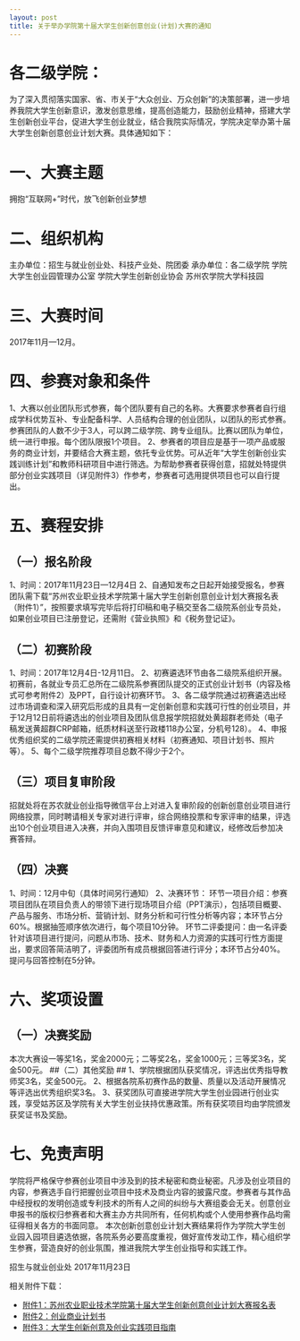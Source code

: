 ```yaml
---
layout: post
title: 关于举办学院第十届大学生创新创意创业(计划)大赛的通知
---
```


# 各二级学院： #

为了深入贯彻落实国家、省、市关于“大众创业、万众创新”的决策部署，进一步培养我院大学生创新意识，激发创意思维，提高创造能力，鼓励创业精神，搭建大学生创新创业平台，促进大学生创业就业，结合我院实际情况，学院决定举办第十届大学生创新创意创业计划大赛。具体通知如下：

# 一、大赛主题 #
拥抱“互联网+”时代，放飞创新创业梦想

# 二、组织机构 #
主办单位：招生与就业创业处、科技产业处、院团委
承办单位：各二级学院
学院大学生创业园管理办公室
学院大学生创新创业协会
苏州农学院大学科技园

# 三、大赛时间 #
2017年11月—12月。

# 四、参赛对象和条件 #
1、大赛以创业团队形式参赛，每个团队要有自己的名称。大赛要求参赛者自行组成学科优势互补、专业配备科学、人员结构合理的创业团队，以团队的形式参赛。参赛团队的人数不少于3人，可以跨二级学院、跨专业组队。比赛以团队为单位，统一进行申报。每个团队限报1个项目。
2、参赛者的项目应是基于一项产品或服务的商业计划，并要结合大赛主题，依托专业优势。可从近年“大学生创新创业实践训练计划”和教师科研项目中进行筛选。为帮助参赛者获得创意，招就处特提供部分创业实践项目（详见附件3）作参考，参赛者可选用提供项目也可以自行提出。

# 五、赛程安排 #
## （一）报名阶段 ##
1、时间：2017年11月23日—12月4日
2、自通知发布之日起开始接受报名，参赛团队需下载“苏州农业职业技术学院第十届大学生创新创意创业计划大赛报名表（附件1）”，按照要求填写完毕后将打印稿和电子稿交至各二级院系创业专员处，如果创业项目已注册登记，还需附《营业执照》和《税务登记证》。

## （二）初赛阶段 ##
1、时间：2017年12月4日-12月11日。
2、初赛遴选环节由各二级院系组织开展。初赛前，各就业专员汇总所在二级院系参赛团队提交的正式创业计划书（内容及格式可参考附件2）及PPT，自行设计初赛环节。
3、各二级学院通过初赛遴选出经过市场调查和深入研究后形成的且具有一定创新创意和实践可行性的创业项目，并于12月12日前将遴选出的创业项目及团队信息报学院招就处黄超群老师处（电子稿发送黄超群CRP邮箱，纸质材料送至行政楼118办公室，分机号128）。
4、申报优秀组织奖的二级学院还需提供初赛相关材料（初赛通知、项目计划书、照片等）。
5、每个二级学院推荐项目总数不得少于2个。

## （三）项目复审阶段 ##
招就处将在苏农就业创业指导微信平台上对进入复审阶段的创新创意创业项目进行网络投票，同时聘请相关专家对进行评审，综合网络投票和专家评审的结果，评选出10个创业项目进入决赛，并向入围项目反馈评审意见和建议，经修改后参加决赛答辩。

## （四）决赛 ##
1、时间：12月中旬（具体时间另行通知）
2、决赛环节：
环节一项目介绍：参赛项目团队在项目负责人的带领下进行现场项目介绍（PPT演示），包括项目概要、产品与服务、市场分析、营销计划、财务分析和可行性分析等内容；本环节占分60%。根据抽签顺序依次进行，每个项目10分钟。
环节二评委提问：由一名评委针对该项目进行提问，问题从市场、技术、财务和人力资源的实践可行性方面提出，要求回答简洁明了，评委团所有成员根据回答进行评分；本环节占分40%。提问与回答控制在5分钟。

# 六、奖项设置 #
## （一）决赛奖励 ##
本次大赛设一等奖1名，奖金2000元；二等奖2名，奖金1000元；三等奖3名，奖金500元。
##（二）其他奖励 ##
1、学院根据团队获奖情况，评选出优秀指导教师奖3名，奖金500元。
2、根据各院系初赛作品的数量、质量以及活动开展情况等评选出优秀组织奖3名。
3、获奖团队可直接进学院大学生创业园进行创业实践，享受姑苏区及学院有关大学生创业扶持优惠政策。所有获奖项目均由学院颁发获奖证书及奖励。

# 七、免责声明 #
学院将严格保守参赛创业项目中涉及到的技术秘密和商业秘密。凡涉及创业项目的内容，参赛选手自行把握创业项目中技术及商业内容的披露尺度。参赛者与其作品中经授权的发明创造或专利技术的所有人之间的纠纷与大赛组委会无关。创意创业申报书的版权归参赛者和大赛主办方共同所有，任何机构或个人使用参赛作品均需征得相关各方的书面同意。
本次创新创意创业计划大赛结果将作为学院大学生创业园入园项目遴选依据，各院系务必要高度重视，做好宣传发动工作，精心组织学生参赛，营造良好的创业氛围，推进我院大学生创业指导和实践工作。

招生与就业创业处
2017年11月23日


相关附件下载：

* [附件1：苏州农业职业技术学院第十届大学生创新创意创业计划大赛报名表](http://7xqrll.com1.z0.glb.clouddn.com/20171128_%E9%99%84%E4%BB%B61%EF%BC%9A%E8%8B%8F%E5%B7%9E%E5%86%9C%E4%B8%9A%E8%81%8C%E4%B8%9A%E6%8A%80%E6%9C%AF%E5%AD%A6%E9%99%A2%E7%AC%AC%E5%8D%81%E5%B1%8A%E5%A4%A7%E5%AD%A6%E7%94%9F%E5%88%9B%E6%96%B0%E5%88%9B%E6%84%8F%E5%88%9B%E4%B8%9A%E8%AE%A1%E5%88%92%E5%A4%A7%E8%B5%9B%E6%8A%A5%E5%90%8D%E8%A1%A8.doc)
* [附件2：创业商业计划书](http://7xqrll.com1.z0.glb.clouddn.com/20171128_%E9%99%84%E4%BB%B62%EF%BC%9A%E5%88%9B%E4%B8%9A%E5%95%86%E4%B8%9A%E8%AE%A1%E5%88%92%E4%B9%A6.doc)
* [附件3：大学生创新创意及创业实践项目指南](http://7xqrll.com1.z0.glb.clouddn.com/20171128_%E9%99%84%E4%BB%B63%EF%BC%9A%E5%A4%A7%E5%AD%A6%E7%94%9F%E5%88%9B%E6%96%B0%E5%88%9B%E6%84%8F%E5%8F%8A%E5%88%9B%E4%B8%9A%E5%AE%9E%E8%B7%B5%E9%A1%B9%E7%9B%AE%E6%8C%87%E5%8D%97.docx)
